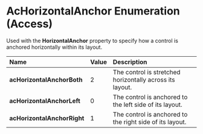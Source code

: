 
# AcHorizontalAnchor Enumeration (Access)

Used with the  **HorizontalAnchor** property to specify how a control is anchored horizontally within its layout.



|**Name**|**Value**|**Description**|
|:-----|:-----|:-----|
|**acHorizontalAnchorBoth**|2|The control is stretched horizontally across its layout.|
|**acHorizontalAnchorLeft**|0|The control is anchored to the left side of its layout.|
|**acHorizontalAnchorRight**|1|The control is anchored to the right side of its layout.|
